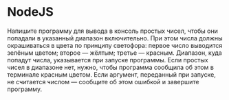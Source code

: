 # NodeJS
Напишите программу для вывода в консоль простых чисел, чтобы они попадали в указанный диапазон включительно. При этом числа должны окрашиваться в цвета по принципу светофора:
первое число выводится зелёным цветом;
второе — жёлтым;
третье — красным.
Диапазон, куда попадут числа, указывается при запуске программы.
Если простых чисел в диапазоне нет, нужно, чтобы программа сообщила об этом в терминале красным цветом.
Если аргумент, переданный при запуске, не считается числом — сообщите об этом ошибкой и завершите программу.
